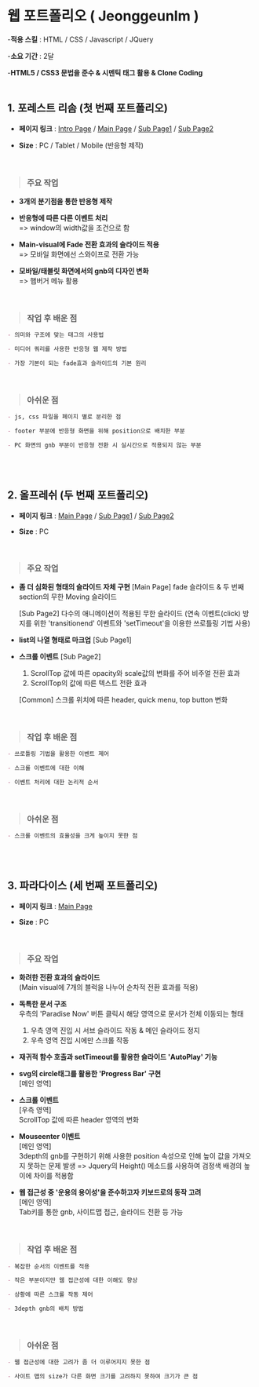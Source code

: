 # 웹 포트폴리오 ( JeonggeunIm )

-**적용 스킬** : HTML / CSS / Javascript / JQuery

-**소요 기간** : 2달

-**HTML5 / CSS3 문법을 준수 & 시멘틱 태그 활용 & Clone Coding**
<br><br>
## 1. 포레스트 리솜 (첫 번째 포트폴리오)
- **페이지 링크** : [Intro Page](https://jeonggeunim.github.io/portfolio/risom/index.html)
 / [Main Page](https://jeonggeunim.github.io/portfolio/risom/indexForest.html)
 / [Sub Page1](https://jeonggeunim.github.io/portfolio/risom/conceptForest.html)
 / [Sub Page2](https://jeonggeunim.github.io/portfolio/risom/have9Forest.html)

- **Size** : PC / Tablet / Mobile (반응형 제작)
<br>

 >### 주요 작업
- **3개의 분기점을 통한 반응형 제작**

- **반응형에 따른 다른 이벤트 처리**<br>
  => window의 width값을 조건으로 함

- **Main-visual에 Fade 전환 효과의 슬라이드 적용**<br>
  => 모바일 화면에선 스와이프로 전환 가능

- **모바일/태블릿 화면에서의 gnb의 디자인 변화**<br>
  => 햄버거 메뉴 활용
  
<br>

 >### 작업 후 배운 점
```markdown
- 의미와 구조에 맞는 태그의 사용법

- 미디어 쿼리를 사용한 반응형 웹 제작 방법

- 가장 기본이 되는 fade효과 슬라이드의 기본 원리
```

<br>

 >### 아쉬운 점
```markdown
- js, css 파일을 페이지 별로 분리한 점

- footer 부분에 반응형 화면을 위해 position으로 배치한 부분 

- PC 화면의 gnb 부분이 반응형 전환 시 실시간으로 적용되지 않는 부분
```
<br><br>
## 2. 올프레쉬 (두 번째 포트폴리오)
- **페이지 링크** : [Main Page](https://jeonggeunim.github.io/portfolio/allFresh/index.html)
 / [Sub Page1](https://jeonggeunim.github.io/portfolio/allFresh/present.html)
 / [Sub Page2](https://jeonggeunim.github.io/portfolio/allFresh/brandstory.html)

- **Size** : PC

<br>

 >### 주요 작업
- **좀 더 심화된 형태의 슬라이드 자체 구현**
  [Main Page]
  fade 슬라이드 & 두 번째 section의 무한 Moving 슬라이드
  
  [Sub Page2]
  다수의 애니메이션이 적용된 무한 슬라이드
  (연속 이벤트(click) 방지를 위한 'transitionend' 이벤트와 'setTimeout'을 이용한 쓰로틀링 기법 사용)
  
- **list의 나열 형태로 마크업** 
  [Sub Page1]

- **스크롤 이벤트**
  [Sub Page2]
  1. ScrollTop 값에 따른 opacity와 scale값의 변화를 주어 비주얼 전환 효과
  2. ScrollTop의 값에 따른 텍스트 전환 효과
  
  [Common]
  스크롤 위치에 따른 header, quick menu, top button 변화

<br>

 >### 작업 후 배운 점
```markdown
- 쓰로틀링 기법을 활용한 이벤트 제어

- 스크롤 이벤트에 대한 이해

- 이벤트 처리에 대한 논리적 순서
```

<br>

 >### 아쉬운 점
```markdown
- 스크롤 이벤트의 효율성을 크게 높이지 못한 점
```
<br><br>
## 3. 파라다이스 (세 번째 포트폴리오)
- **페이지 링크** : [Main Page](https://jeonggeunim.github.io/portfolio/paradise/index.html)

- **Size** : PC
<br>

 >### 주요 작업

- **화려한 전환 효과의 슬라이드**<br>
  (Main visual에 7개의 블럭을 나누어 순차적 전환 효과를 적용)
  
- **독특한 문서 구조**<br>
  우측의 'Paradise Now' 버튼 클릭시 해당 영역으로 문서가 전체 이동되는 형태
  1. 우측 영역 진입 시 서브 슬라이드 작동 & 메인 슬라이드 정지
  2. 우측 영역 진입 시에만 스크롤 작동

- **재귀적 함수 호출과 setTimeout를 활용한 슬라이드 'AutoPlay' 기능**

- **svg의 circle태그를 활용한 'Progress Bar' 구현**<br>
  [메인 영역]

- **스크롤 이벤트**<br> 
  [우측 영역]<br>
  ScrollTop 값에 따른 header 영역의 변화

- **Mouseenter 이벤트**<br>
  [메인 영역]<br>
  3depth의 gnb를 구현하기 위해 사용한 position 속성으로 인해 높이 값을 가져오지 못하는 문제 발생 => Jquery의 Height() 메소드를 사용하여 검정색 배경의 높이에 차이를 적용함

- **웹 접근성 중 '운용의 용이성'을 준수하고자 키보드로의 동작 고려**<br>
  [메인 영역]<br>
  Tab키를 통한 gnb, 사이트맵 접근, 슬라이드 전환 등 가능

<br>

 >### 작업 후 배운 점
```markdown
- 복잡한 순서의 이벤트를 적용

- 작은 부분이지만 웹 접근성에 대한 이해도 향상

- 상황에 따른 스크롤 작동 제어

- 3depth gnb의 배치 방법
```

<br>

 >### 아쉬운 점
```markdown
- 웹 접근성에 대한 고려가 좀 더 이루어지지 못한 점

- 사이트 맵의 size가 다른 화면 크기를 고려하지 못하여 크기가 큰 점
```